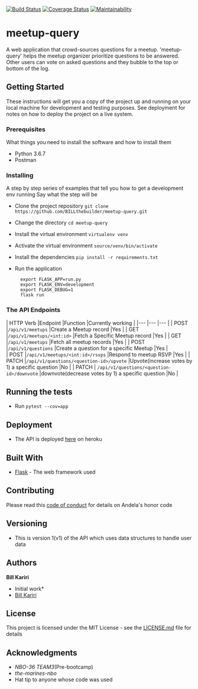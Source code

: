 [![Build Status](https://travis-ci.org/BILLthebuilder/meetup-query.svg?branch=develop)](https://travis-ci.org/BILLthebuilder/meetup-query)
[![Coverage Status](https://coveralls.io/repos/github/BILLthebuilder/meetup-query/badge.svg?branch=develop)](https://coveralls.io/github/BILLthebuilder/meetup-query?branch=develop)
[![Maintainability](https://api.codeclimate.com/v1/badges/fbc43151aa7a1cb8a6a0/maintainability)](https://codeclimate.com/github/BILLthebuilder/meetup-query/maintainability)


# meetup-query
A web application that crowd-sources questions for a meetup. 'meetup-query' helps the meetup organizer prioritize questions to be answered. Other users can vote on asked questions and they bubble to the top or bottom of the log.

## Getting Started
These instructions will get you a copy of the project up and running on your local machine for development and testing purposes. See deployment for notes on how to deploy the project on a live system.

### Prerequisites
What things you need to install the software and how to install them
* Python 3.6.7
* Postman
### Installing
A step by step series of examples that tell you how to get a development env running
Say what the step will be
* Clone the project repository
`git clone https://github.com/BILLthebuilder/meetup-query.git`

* Change the directory
`cd meetup-query`

* Install the virtual environment
`virtualenv venv`

* Activate the virtual environment
`source/venv/bin/activate`

* Install the dependencies
`pip install -r requirements.txt`

* Run the application
    ```
      export FLASK_APP=run.py
      export FLASK_ENV=development
      export FLASK_DEBUG=1
      flask run
    ```
### The API Endpoints
| HTTP Verb  	|Endpoint   	|Function   	|Currently working  |
|---	|---	|---	|
| POST  	|`/api/v1/meetups`   	|Create a Meetup record   	|Yes    |
| GET  	|`/api/v1/meetups/<int:id>`   	|Fetch a Specific Meetup record   	|Yes    |
| GET  	|`/api/v1/meetups`   	|Fetch all meetup records   	|Yes    |
| POST  	|`/api/v1/questions`   	|Create a question for a specific Meetup    	|Yes    |   
| POST  	|`/api/v1/meetups/<int:id>/rsvps`   	|Respond to meetup RSVP   	|Yes    |
| PATCH  	|`/api/v1/questions/<question-id>/upvote`   	|Upvote(increase votes by 1) a specific question   	|No |
| PATCH  	| `/api/v1/questions/<question-id>/downvote`  	|downvote(decrease votes by 1) a specific question    	|No |

## Running the tests
* Run `pytest --cov=app`

## Deployment
* The API is deployed [here](https://meetup-query-api.herokuapp.com/) on heroku

## Built With
* [Flask](http://flask.pocoo.org) - The web framework used

## Contributing
Please read this [code of conduct](http://bit.ly/honor-code2018) for details on Andela's honor code

## Versioning
* This is version 1(v1) of the API which uses data structures to handle user data 

## Authors
 **Bill Kariri** 
*  Initial work* 
*  [Bill Kariri](https://github.com/BILLthebuilder)

## License
This project is licensed under the MIT License - see the [LICENSE.md](LICENSE.md) file for details

## Acknowledgments
* _NBO-36 TEAM3_(Pre-bootcamp)
* _the-marines-nbo_
* Hat tip to anyone whose code was used
